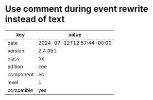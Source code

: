 [//]: # (werk v2)
# Use comment during event rewrite instead of text

key        | value
---------- | ---
date       | 2024-07-12T12:57:44+00:00
version    | 2.4.0b1
class      | fix
edition    | cee
component  | ec
level      | 1
compatible | yes


